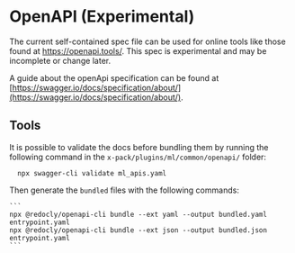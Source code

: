 # OpenAPI (Experimental)

The current self-contained spec file can be used for online tools like those found at https://openapi.tools/. This spec is experimental and may be incomplete or change later.

A guide about the openApi specification can be found at [https://swagger.io/docs/specification/about/](https://swagger.io/docs/specification/about/).

 ## Tools

It is possible to validate the docs before bundling them by running the following command in the `x-pack/plugins/ml/common/openapi/` folder:
  ```
    npx swagger-cli validate ml_apis.yaml
  ```

Then generate the `bundled` files with the following commands:

    ```
    npx @redocly/openapi-cli bundle --ext yaml --output bundled.yaml entrypoint.yaml
    npx @redocly/openapi-cli bundle --ext json --output bundled.json entrypoint.yaml
    ```

